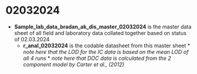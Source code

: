 
# 02032024

* **Sample_lab_data_bradan_ak_dis_master_02032024** is the master data sheet of all field and laboratory data collated together based on status of 02.03.2024 
    * **r_anal_02032024** is the codable datasheet from this master sheet
            * *note here that the LOD for the IC data is based on the mean LOD of all 4 runs*
            * *note here that DOC data is calculated from the 2 component model by Carter et al., (2012)*

